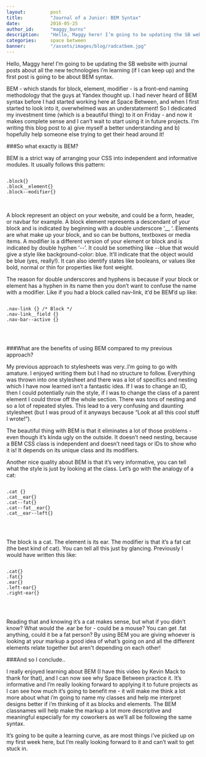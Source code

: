 ```yaml
---
layout:         post
title:          "Journal of a Junior: BEM Syntax"
date:           2016-05-25
author_id:      "maggy_burns"
description:    "Hello, Maggy here! I’m going to be updating the SB website with journal posts about all the new technologies i’m learning (if I can keep up) and the first post is going to be about BEM syntax. "
categories:     space between
banner:         "/assets/images/blog/radcatbem.jpg"
---
```


Hello, Maggy here! I’m going to be updating the SB website with journal posts about all the new technologies i’m learning (if I can keep up) and the first post is going to be about BEM syntax. 

BEM - which stands for block, element, modifier - is a front-end naming methodology that the guys at Yandex thought up. I had never heard of BEM syntax before I had started working here at Space Between, and when I first started to look into it, overwhelmed was an understatement! So I dedicated my investment time (which is a beautiful thing)  to it on Friday - and now it makes complete sense and I can’t wait to start using it in future projects. I’m writing this blog post to a) give myself a better understanding and b) hopefully help someone else trying to get their head around it!

###So what exactly is BEM?

BEM is a strict way of arranging your CSS into independent and informative modules. It usually follows this pattern:

<pre><code class="scss">
.block{}
.block__element{}
.block--modifier{}

</code></pre>
<br>
A block represent an object on your website, and could be a form, header, or navbar for example.
A block element represents a descendant of your block and is indicated by beginning with a double underscore ‘__ ‘. Elements are what make up your block, and so can be buttons, textboxes or media items.
A  modifier is a different version of your element or block and is indicated by double hyphen ‘--’. It could be something like --blue that would give a style like background-color: blue. It’ll indicate that the object would be blue (yes, really!). It can also identify states like booleans, or values like bold, normal or thin for properties like font weight.

The reason for double underscores and hyphens is because if your block or element has a hyphen in its name then you don’t want to confuse the name with a modifier. Like if you had a block called nav-link, it’d be BEM’d up like:

<pre><code class="scss">
.nav-link {} /* Block */
.nav-link__field {}
.nav-bar--active {}

</code></pre>
<br/>

###What are the benefits of using BEM compared to my previous approach?

My previous approach to stylesheets was very..I’m going to go with amature. I enjoyed writing them but I had no structure to follow. Everything was thrown into one stylesheet and there was a lot of specifics and nesting which I have now learned isn’t a fantastic idea. If I was to change an ID, then I could potentially ruin the style, if I was to change the class of a parent element I could throw off the whole section. There was tons of nesting and so a lot of repeated styles. This lead to a very confusing and daunting stylesheet (but I was proud of it anyways because “Look at all this cool stuff I wrote!”).

The beautiful thing with BEM is that it eliminates a lot of those problems - even though it’s kinda ugly on the outside. It doesn’t need nesting, because a BEM CSS class is independent and doesn’t need tags or IDs to show who it is! It depends on its unique class and its modifiers. 

Another nice quality about BEM is that it’s very informative, you can tell what the style is just by looking at the class. Let’s go with the analogy of a cat:

<pre><code class="scss">
.cat {}
.cat__ear{}
.cat--fat{}
.cat--fat__ear{}
.cat__ear--left{}

</code></pre>
<br/>


The block is a cat. The element is its ear. The modifier is that it’s a fat cat (the best kind of cat). You can tell all this just by glancing. Previously I would have written this like:

<pre><code class="scss">
.cat{}
.fat{}
.ear{}
.left-ear{}
.right-ear{}

</code></pre>
<br/>

Reading that and knowing it’s a cat makes sense, but what if you didn’t know? What would the .ear be for - could be a mouse? You can get .fat anything, could it be a fat person? By using BEM you are giving whoever is looking at your markup a good idea of what’s going on and all the different elements relate together but aren't depending on each other!

###And so I conclude..

I really enjoyed learning about BEM (I have this video by Kevin Mack to thank for that), and I can now see why Space Between practice it. It’s informative and I’m really looking forward to applying it to future projects as I can see how much it’s going to benefit me  - it will make me think a lot more about what i’m going to name my classes and help me interpret designs better if i’m thinking of it as blocks and elements. The BEM classnames will help make the markup a lot more descriptive and meaningful especially for my coworkers as we’ll all be following the same syntax.

It’s going to be quite a learning curve, as are most things i’ve picked up on my first week here, but I’m really looking forward to it and can’t wait to get stuck in.


